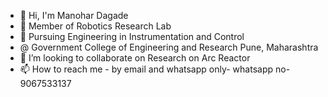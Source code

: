 - 👋 Hi, I'm Manohar Dagade
- 👀 Member of Robotics Research Lab
- 🌱 Pursuing Engineering in Instrumentation and Control
- @  Government College of Engineering and Research Pune, Maharashtra 
- 💞️ I’m looking to collaborate on Research on Arc Reactor
- 📫 How to reach me - by email and whatsapp only- whatsapp no- 9067533137

<!---
Manohardagade99/Manohardagade99 is a ✨ special ✨ repository because its `README.md` (this file) appears on your GitHub profile.
You can click the Preview link to take a look at your changes.
--->
